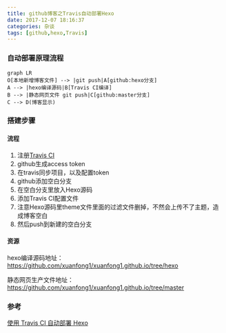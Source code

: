 ```yaml
---
title: github博客之Travis自动部署Hexo
date: 2017-12-07 18:16:37
categories: 杂谈
tags: [github,hexo,Travis]
---
```


### 自动部署原理流程

```mermaid
graph LR
O[本地新增博客文件] --> |git push|A[github:hexo分支] 
A --> |hexo编译源码|B[Travis CI编译]
B --> |静态网页文件 git push|C[github:master分支]
C --> D(博客显示)
```



### 搭建步骤

#### 流程



1. 注册[Travis CI](https://travis-ci.org/)
2. github生成access token
3. 在travis同步项目，以及配置token
4. github添加空白分支
5. 在空白分支里放入Hexo源码
6. 添加Travis CI配置文件
7. 注意Hexo源码里theme文件里面的过滤文件删掉，不然会上传不了主题，造成博客空白
8. 然后push到新建的空白分支

#### 资源

hexo编译源码地址：https://github.com/xuanfong1/xuanfong1.github.io/tree/hexo

静态网页生产文件地址：https://github.com/xuanfong1/xuanfong1.github.io/tree/master

### 参考

[使用 Travis CI 自动部署 Hexo](http://www.jianshu.com/p/5e74046e7a0f)
